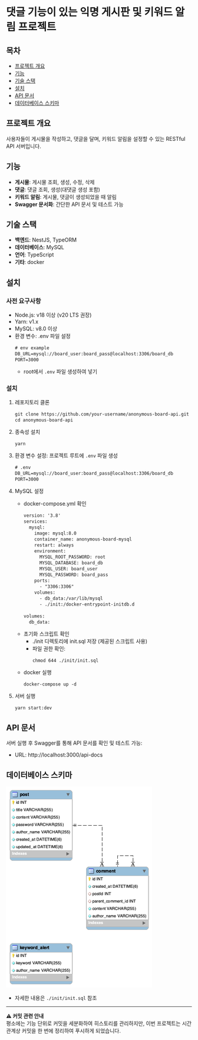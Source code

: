 # 댓글 기능이 있는 익명 게시판 및 키워드 알림 프로젝트

## 목차
- [프로젝트 개요](#프로젝트-개요)
- [기능](#기능)
- [기술 스택](#기술-스택)
- [설치](#설치)
- [API 문서](#API-문서)
- [데이터베이스 스키마](#데이터베이스-스키마)

## 프로젝트 개요

사용자들이 게시물을 작성하고, 댓글을 달며, 키워드 알림을 설정할 수 있는 RESTful API 서버입니다.  

## 기능

- **게시물**: 게시물 조회, 생성, 수정, 삭제
- **댓글**: 댓글 조회, 생성(대댓글 생성 포함)
- **키워드 알림**: 게시물, 댓글이 생성되었을 때 알림
- **Swagger 문서화**: 간단한 API 문서 및 테스트 가능

## 기술 스택
- **백엔드**: NestJS, TypeORM
- **데이터베이스**: MySQL
- **언어**: TypeScript
- **기타**: docker

## 설치

### 사전 요구사항

- Node.js: v18 이상 (v20 LTS 권장)
- Yarn: v1.x 
- MySQL: v8.0 이상
- 환경 변수: .env 파일 설정
  ```
  # env example
  DB_URL=mysql://board_user:board_pass@localhost:3306/board_db
  PORT=3000
  ```
  - root에서 `.env` 파일 생성하여 넣기

### 설치

1. 레포지토리 클론
    ```
    git clone https://github.com/your-username/anonymous-board-api.git
    cd anonymous-board-api
    ```
2.  종속성 설치
    ```
    yarn
    ```
3. 환경 변수 설정: 프로젝트 루트에 `.env` 파일 생성
    ```
    # .env
    DB_URL=mysql://board_user:board_pass@localhost:3306/board_db
    PORT=3000
    ```

4. MySQL 설정
    - docker-compose.yml 확인
      ```
      version: '3.8'
      services:
        mysql:
          image: mysql:8.0
          container_name: anonymous-board-mysql
          restart: always
          environment:
            MYSQL_ROOT_PASSWORD: root
            MYSQL_DATABASE: board_db
            MYSQL_USER: board_user
            MYSQL_PASSWORD: board_pass
          ports:
            - "3306:3306"
          volumes:
            - db_data:/var/lib/mysql
            - ./init:/docker-entrypoint-initdb.d
      
      volumes:
        db_data:
      ```
    - 초기화 스크립트 확인
      - ./init 디렉토리에 init.sql 저장 (제공된 스크립트 사용)
      - 파일 권한 확인:
        ```
        chmod 644 ./init/init.sql
        ```
    - docker 실행
      ```
      docker-compose up -d
      ```
5. 서버 실행
   ```
   yarn start:dev
   ```

## API 문서
서버 실행 후 Swagger를 통해 API 문서를 확인 및 테스트 가능:
- URL: http://localhost:3000/api-docs

## 데이터베이스 스키마
![ER Diagram](./docs/schema.png)
- 자세한 내용은 `./init/init.sql` 참조

----
**⚠️ 커밋 관련 안내**  
평소에는 기능 단위로 커밋을 세분화하여 히스토리를 관리하지만, 이번 프로젝트는 시간 관계상 커밋을 한 번에 정리하여 푸시하게 되었습니다.
